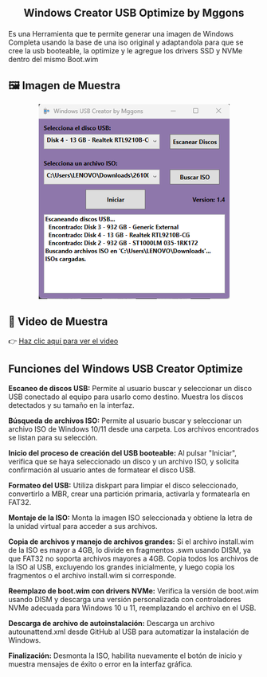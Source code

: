 ## <p align="center">Windows Creator USB Optimize by Mggons</p>
Es una Herramienta que te permite generar una imagen de Windows Completa usando la base de una iso original y adaptandola
para que se cree la usb booteable, la optimize y le agregue los drivers SSD y NVMe dentro del mismo Boot.wim


## 🖼️ Imagen de Muestra
<p align="center">
<a href=></a><img src="https://raw.githubusercontent.com/mggons93/Windows-Creator-USB-Optimize/refs/heads/main/CreatorFinal.png"/>
</p>

## 🎥 Video de Muestra  
👉 [Haz clic aquí para ver el video](https://github.com/mggons93/Windows-Creator-USB-Optimize/raw/main/Metodo%20de%20creacion%20de%20USB.mp4)


## Funciones del Windows USB Creator Optimize

**Escaneo de discos USB:**
Permite al usuario buscar y seleccionar un disco USB conectado al equipo para usarlo como destino. Muestra los discos detectados y su tamaño en la interfaz.

**Búsqueda de archivos ISO:**
Permite al usuario buscar y seleccionar un archivo ISO de Windows 10/11 desde una carpeta. Los archivos encontrados se listan para su selección.

**Inicio del proceso de creación del USB booteable:**
Al pulsar "Iniciar", verifica que se haya seleccionado un disco y un archivo ISO, y solicita confirmación al usuario antes de formatear el disco USB.

**Formateo del USB:**
Utiliza diskpart para limpiar el disco seleccionado, convertirlo a MBR, crear una partición primaria, activarla y formatearla en FAT32.

**Montaje de la ISO:**
Monta la imagen ISO seleccionada y obtiene la letra de la unidad virtual para acceder a sus archivos.

**Copia de archivos y manejo de archivos grandes:**
Si el archivo install.wim de la ISO es mayor a 4GB, lo divide en fragmentos .swm usando DISM, ya que FAT32 no soporta archivos mayores a 4GB. Copia todos los archivos de la ISO al USB, excluyendo los grandes inicialmente, y luego copia los fragmentos o el archivo install.wim si corresponde.

**Reemplazo de boot.wim con drivers NVMe:**
Verifica la versión de boot.wim usando DISM y descarga una versión personalizada con controladores NVMe adecuada para Windows 10 u 11, reemplazando el archivo en el USB.

**Descarga de archivo de autoinstalación:**
Descarga un archivo autounattend.xml desde GitHub al USB para automatizar la instalación de Windows.

**Finalización:**
Desmonta la ISO, habilita nuevamente el botón de inicio y muestra mensajes de éxito o error en la interfaz gráfica.
